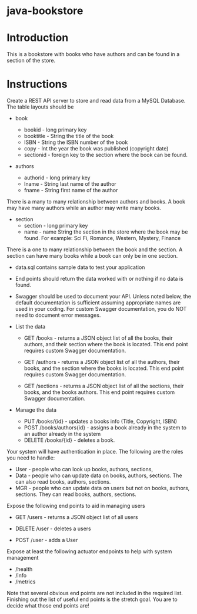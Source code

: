 # java-bookstore

# Introduction

This is a bookstore with books who have authors and can be found in a section of the store.

# Instructions

Create a REST API server to store and read data from a MySQL Database. The table layouts should be

* book
  * bookid - long primary key
  * booktitle - String the title of the book
  * ISBN - String the ISBN number of the book
  * copy - Int the year the book was published (copyright date)
  * sectionid - foreign key to the section where the book can be found.
  
* authors
  * authorid - long primary key
  * lname - String last name of the author
  * fname - String first name of the author

There is a many to many relationship between authors and books. A book may have many authors while an author may write many books.

* section
  * section - long primary key
  * name - name String the section in the store where the book may be found. For example: Sci Fi, Romance, Western, Mystery, Finance

There is a one to many relationship between the book and the section. A section can have many books while a book can only be in one section.

* data.sql contains sample data to test your application

* End points should return the data worked with or nothing if no data is found.
* Swagger should be used to document your API. Unless noted below, the default documentation is sufficient assuming appropriate names are used in your coding. For custom Swagger documentation, you do NOT need to document error messages.

* List the data

  * GET /books - returns a JSON object list of all the books, their authors, and their section where the book is located. This end point requires custom Swagger documentation.
  
  * GET /authors - returns a JSON object list of all the authors, their books, and the section where the books is located. This end point requires custom Swagger documentation.

  * GET /sections - returns a JSON object list of all the sections, their books, and the books authors. This end point requires custom Swagger documentation.
  
* Manage the data
  * PUT /books/{id} - updates a books info (Title, Copyright, ISBN)
  * POST /books/authors{id} - assigns a book already in the system to an author already in the system
  * DELETE /books/{id} - deletes a book.
 
Your system will have authentication in place. The following are the roles you need to handle:
* User - people who can look up books, authors, sections,
* Data - people who can update data on books, authors, sections. The can also read books, authors, sections.
* MGR - people who can update data on users but not on books, authors, sections. They can read books, authors, sections.

Expose the following end points to aid in managing users

* GET /users - returns a JSON object list of all users

* DELETE /user - deletes a users

* POST /user - adds a User


Expose at least the following actuator endpoints to help with system management
* /health
* /info
* /metrics

Note that several obvious end points are not included in the required list. Finishing out the list of useful end points is the stretch goal. You are to decide what those end points are!
